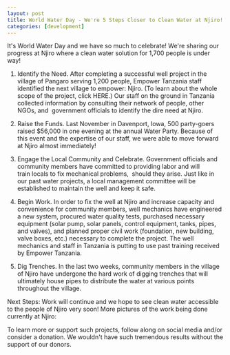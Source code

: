 ```yaml
---
layout: post
title: World Water Day - We're 5 Steps Closer to Clean Water at Njiro!
categories: [development]
---
```

It's World Water Day and we have so much to celebrate! We're sharing our progress at Njiro where a clean water solution for 1,700 people is under way!

1. Identify the Need. After completing a successful well project in the village of Pangaro serving 1,200 people, Empower Tanzania staff identified the next village to empower: Njiro. (To learn about the whole scope of the project, click HERE.) Our staff on the ground in Tanzania collected information by consulting their network of people, other NGOs, and  government officials to identify the dire need at Njiro.

2. Raise the Funds. Last November in Davenport, Iowa, 500 party-goers raised $56,000 in one evening at the annual Water Party. Because of this event and the expertise of our staff, we were able to move forward at Njiro almost immediately!

3. Engage the Local Community and Celebrate. Government officials and community members have committed to providing labor and will train locals to fix mechanical problems,  should they arise. Just like in our past water projects, a local management committee will be established to maintain the well and keep it safe.

4. Begin Work. In order to fix the well at Njiro and increase capacity and convenience for community members, well mechanics have engineered a new system, procured water quality tests, purchased necessary equipment (solar pump, solar panels, control equipment, tanks, pipes, and valves), and planned proper civil work (foundation, new building, valve boxes, etc.) necessary to complete the project. The well mechanics and staff in Tanzania is putting to use past training received by Empower Tanzania.

5. Dig Trenches. In the last two weeks, community members in the village of Njiro have undergone the hard work of digging trenches that will ultimately house pipes to distribute the water at various points throughout the village.

Next Steps: Work will continue and we hope to see clean water accessible to the people of Njiro very soon!
More pictures of the work being done currently at Njiro:

To learn more or support such projects, follow along on social media and/or consider a donation. We wouldn't have such tremendous results without the support of our donors.
